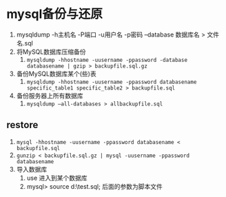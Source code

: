 # mysql备份与还原
1. mysqldump -h主机名  -P端口 -u用户名 -p密码 –database 数据库名 > 文件名.sql 
2. 将MySQL数据库压缩备份
   1. `mysqldump -hhostname -uusername -ppassword -database databasename | gzip > backupfile.sql.gz`
3. 备份MySQL数据库某个(些)表
   1. `mysqldump -hhostname -uusername -ppassword databasename specific_table1 specific_table2 > backupfile.sql`
4. 备份服务器上所有数据库
   1. `mysqldump –all-databases > allbackupfile.sql`

## restore
1. `mysql -hhostname -uusername -ppassword databasename < backupfile.sql`
2. `gunzip < backupfile.sql.gz | mysql -uusername -ppassword databasename`
3. 导入数据库
   1. use 进入到某个数据库
   2. mysql> source d:\test.sql; 后面的参数为脚本文件
